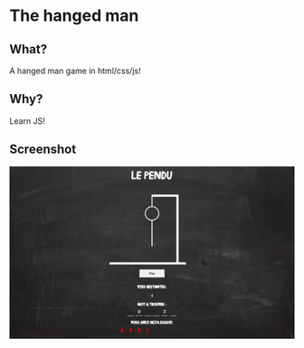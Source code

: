 # The hanged man

## What?
A hanged man game in html/css/js!

## Why?
Learn JS!

## Screenshot
![Screenshot of the site](screenshot-site.png)
